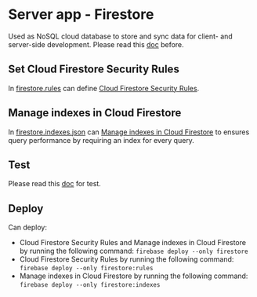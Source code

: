 # Server app - Firestore

Used as NoSQL cloud database to store and sync data for client- and server-side development. Please read this [doc](../README.md) before.

## Set Cloud Firestore Security Rules

In [firestore.rules](./firestore.rules) can define [Cloud Firestore Security Rules](https://firebase.google.com/docs/firestore/security/get-started).

## Manage indexes in Cloud Firestore

In [firestore.indexes.json](./firestore.indexes.json) can [Manage indexes in Cloud Firestore](https://firebase.google.com/docs/firestore/query-data/indexing) to ensures query performance by requiring an index for every query.

## Test

Please read this [doc](https://firebase.google.com/docs/firestore/security/get-started#testing_rules) for test.

## Deploy

Can deploy:

-   Cloud Firestore Security Rules and Manage indexes in Cloud Firestore by running the following command: `firebase deploy --only firestore`
-   Cloud Firestore Security Rules by running the following command: `firebase deploy --only firestore:rules`
-   Manage indexes in Cloud Firestore by running the following command: `firebase deploy --only firestore:indexes`
